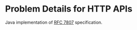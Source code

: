 # Problem Details for HTTP APIs   

Java implementation of [RFC 7807](https://tools.ietf.org/html/rfc7807) specification.
